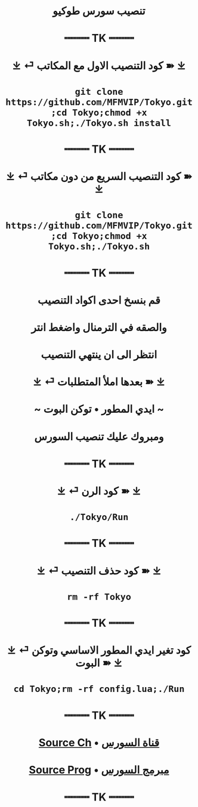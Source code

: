 # <p align="center" > تنصيب سورس طوكيو
# <p align="center" > ┉┉┉┉ TK ┉┉┉┉ 
# <p align="center" > ⤓ ⏎ كود التنصيب الاول مع المكاتب ➽ ⤓
# <p align="center" > `git clone https://github.com/MFMVIP/Tokyo.git;cd Tokyo;chmod +x Tokyo.sh;./Tokyo.sh install`
# <p align="center" > ┉┉┉┉ TK ┉┉┉┉ 
# <p align="center" > ⤓ ⏎ كود التنصيب السريع من دون مكاتب ➽ ⤓
# <p align="center" > `git clone https://github.com/MFMVIP/Tokyo.git;cd Tokyo;chmod +x Tokyo.sh;./Tokyo.sh`
# <p align="center" > ┉┉┉┉ TK ┉┉┉┉ 
# <p align="center" > قم بنسخ احدى اكواد التنصيب
# <p align="center" > والصقه في الترمنال واضغط انتر
# <p align="center" > انتظر الى ان ينتهي التنصيب
# <p align="center" > ⤓ ⏎ بعدها املأ المتطلبات ➽ ⤓
# <p align="center" > ~ ايدي المطور • توكن البوت ~
# <p align="center" > ومبروك عليك تنصيب السورس
# <p align="center" > ┉┉┉┉ TK ┉┉┉┉ 
# <p align="center" > ⤓ ⏎ كود الرن ➽ ⤓
# <p align="center" > `./Tokyo/Run`
# <p align="center" > ┉┉┉┉ TK ┉┉┉┉ 
# <p align="center" > ⤓ ⏎ كود حذف التنصيب ➽ ⤓
# <p align="center" > `rm -rf Tokyo`
# <p align="center" > ┉┉┉┉ TK ┉┉┉┉ 
# <p align="center" > ⤓ ⏎ كود تغير ايدي المطور الاساسي وتوكن البوت ➽ ⤓
# <p align="center" > `cd Tokyo;rm -rf config.lua;./Run`
# <p align="center" > ┉┉┉┉ TK ┉┉┉┉ 
# <p align="center" > [Source Ch](https://t.me/TOKYO_TEAM) • [قناة السورس](https://t.me/TOKYO_TEAM)
# <p align="center" > [Source Prog](https://t.me/MFMVIP) • [مبرمج السورس](https://t.me/MFMVIP)
# <p align="center" > ┉┉┉┉ TK ┉┉┉┉ 
